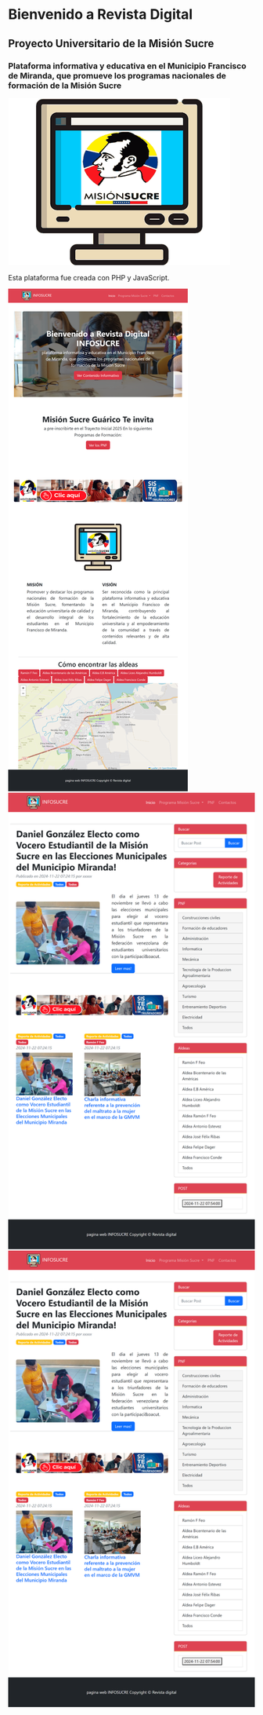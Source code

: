 # Bienvenido a Revista Digital
## Proyecto Universitario de la Misión Sucre
### Plataforma informativa y educativa en el Municipio Francisco de Miranda, que promueve los programas nacionales de formación de la Misión Sucre

![Logo](public/img/logo.gif)

Esta plataforma fue creada con PHP y JavaScript.

![HOME](public/img1.png)
![INFO](public/img2.png)
![INFO ALL](public/img2.png)
